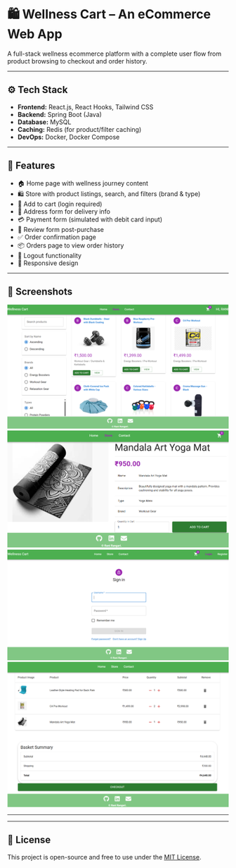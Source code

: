 # 🛍️ Wellness Cart – An eCommerce Web App

A full-stack wellness ecommerce platform with a complete user flow from product browsing to checkout and order history.

---

## ⚙️ Tech Stack

- **Frontend:** React.js, React Hooks, Tailwind CSS  
- **Backend:** Spring Boot (Java)  
- **Database:** MySQL  
- **Caching:** Redis (for product/filter caching)  
- **DevOps:** Docker, Docker Compose  

---

## 🌟 Features

- 🏠 Home page with wellness journey content  
- 🛍️ Store with product listings, search, and filters (brand & type)  
- 🛒 Add to cart (login required)  
- 📍 Address form for delivery info  
- 💳 Payment form (simulated with debit card input)  
- 📝 Review form post-purchase  
- ✅ Order confirmation page  
- 📦 Orders page to view order history  
- 🔐 Logout functionality  
- 📱 Responsive design 

---

## 📸 Screenshots

![Product List Page](https://github.com/rangari-rani/wellness_cart/blob/b26f722f5d044876c81766025a37a89829da5c09/ProductList.png) 
![Product Page](https://github.com/rangari-rani/wellness_cart/blob/b26f722f5d044876c81766025a37a89829da5c09/ProductView.png)  
![Login Page](https://github.com/rangari-rani/wellness_cart/blob/b26f722f5d044876c81766025a37a89829da5c09/Login.png)  
![Order Summary Page](https://github.com/rangari-rani/wellness_cart/blob/b26f722f5d044876c81766025a37a89829da5c09/OrderSummary.png)  

---



---

## 📜 License

This project is open-source and free to use under the [MIT License](LICENSE).
